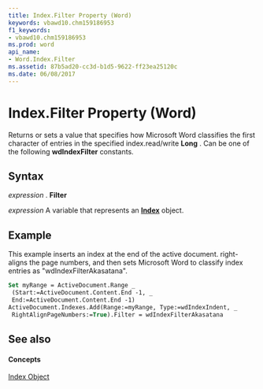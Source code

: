 ```yaml
---
title: Index.Filter Property (Word)
keywords: vbawd10.chm159186953
f1_keywords:
- vbawd10.chm159186953
ms.prod: word
api_name:
- Word.Index.Filter
ms.assetid: 87b5ad20-cc3d-b1d5-9622-ff23ea25120c
ms.date: 06/08/2017
---
```



# Index.Filter Property (Word)

Returns or sets a value that specifies how Microsoft Word classifies the first character of entries in the specified index.read/write **Long** . Can be one of the following **wdIndexFilter** constants.


## Syntax

 _expression_ . **Filter**

 _expression_ A variable that represents an **[Index](index-object-word.md)** object.


## Example

This example inserts an index at the end of the active document. right-aligns the page numbers, and then sets Microsoft Word to classify index entries as "wdIndexFilterAkasatana".


```vb
Set myRange = ActiveDocument.Range _ 
 (Start:=ActiveDocument.Content.End -1, _ 
 End:=ActiveDocument.Content.End -1) 
ActiveDocument.Indexes.Add(Range:=myRange, Type:=wdIndexIndent, _ 
 RightAlignPageNumbers:=True).Filter = wdIndexFilterAkasatana
```


## See also


#### Concepts


[Index Object](index-object-word.md)

